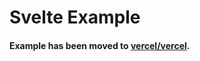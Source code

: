 # Svelte Example

#### Example has been moved to [vercel/vercel](https://github.com/vercel/vercel/tree/master/examples/svelte).
